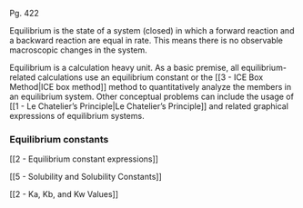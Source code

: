 Pg. 422

Equilibrium is the state of a system (closed) in which a forward reaction and a backward reaction are equal in rate. This means there is no observable macroscopic changes in the system.

Equilibrium is a calculation heavy unit. As a basic premise, all equilibrium-related calculations use an equilibrium constant or the [[3 - ICE Box Method|ICE box method]] method to quantitatively analyze the members in an equilibrium system. Other conceptual problems can include the usage of [[1 - Le Chatelier’s Principle|Le Chatelier’s Principle]] and related graphical expressions of equilibrium systems.

### Equilibrium constants

[[2 - Equilibrium constant expressions]]

[[5 - Solubility and Solubility Constants]]

[[2 - Ka, Kb, and Kw Values]]

